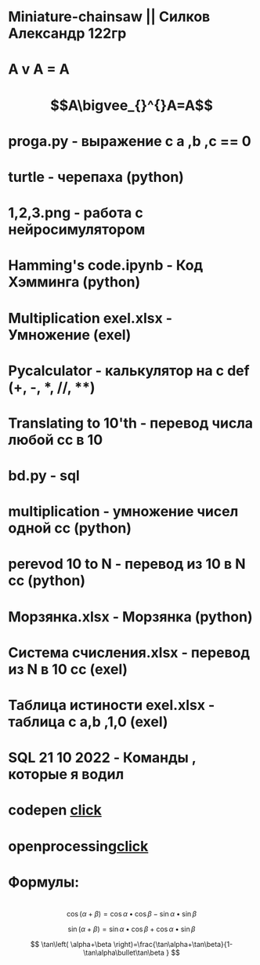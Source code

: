 # Miniature-chainsaw || Силков Александр 122гр
# A v A = A
# $$A\bigvee_{}^{}A=A$$
# proga.py - выражение с a ,b ,c == 0
# turtle - черепаха (python)
# 1,2,3.png - работа с нейросимулятором 
# Hamming's code.ipynb - Код Хэмминга (python)
# Multiplication exel.xlsx - Умножение (exel)
# Pycalculator - калькулятор на с def (+, -, *, //, **)
# Translating to 10'th - перевод числа любой сс в 10
# bd.py - sql 
# multiplication - умножение чисел одной сс (python)
# perevod 10 to N - перевод из 10 в N сс (python)
# Морзянка.xlsx - Морзянка (python)
# Система счисления.xlsx - перевод из N в 10 сс (exel)
# Таблица истиности exel.xlsx - таблица с a,b ,1,0 (exel)
# SQL 21 10 2022 - Команды , которые я водил 
# codepen [click](https://codepen.io/W1zard70r)
# openprocessing[click](https://openprocessing.org/user/344146/?view=activity&o=1)
# Формулы:
# 
$$ \cos(\alpha+\beta)=\cos\alpha\bullet \cos\beta-\sin\alpha\bullet \sin\beta $$ 

$$ \sin(\alpha+\beta)=\sin\alpha\bullet \cos\beta+\cos\alpha\bullet \sin\beta $$

$$ \tan\left( \alpha+\beta \right)=\frac{\tan\alpha+\tan\beta}{1-\tan\alpha\bullet\tan\beta } $$

